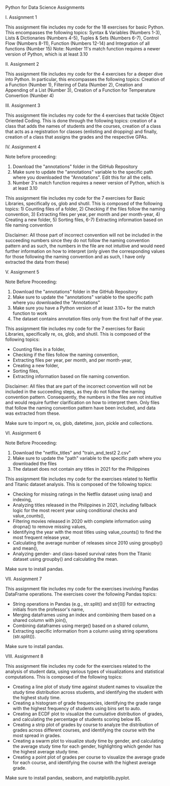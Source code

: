 Python for Data Science Assignments

I. Assignment 1

This assignment file includes my code for the 18 exercises for basic Python. This encompasses the following topics: Syntax & Variables (Numbers 1-3), Lists & Dictionaries (Numbers 4-5), Tuples & Sets (Numbers 6-7), Control Flow (Numbers 8-11), Function (Numbers 12-14) and Integration of all functions (Number 15)
Note: Number 11's match function requires a newer version of Python, which is at least 3.10

II. Assignment 2

This assignment file includes my code for the 4 exercises for a deeper dive into Python. In particular, this encompasses the following topics: Creation of a Function (Number 1), Filtering of Data (Number 2), Creation and Appending of a List (Number 3), Creation of a Function for Temperature Convertion (Number 4)

III. Assignment 3

This assignment file includes my code for the 4 exercises that tackle Object Oriented Coding. This is done through the following topics: creation of a class that adds the names of students and the courses, creation of a class that acts as a registration for classes (enlisting and dropping) and finally, creation of a class that assigns the grades and the respective GPAs.

IV. Assignment 4

Note before proceeding: 
1. Download the "annotations" folder in the GitHub Repository
2. Make sure to update the "annotations" variable to the specific path where you downloaded the "Annotations". Edit this for all the cells.
3. Number 3's match function requires a newer version of Python, which is at least 3.10

This assignment file includes my code for the 7 exercises for Basic Libraries, specifically os, glob and shutil. This is composed of the following topics: 1) Counting files of a folder, 2) Checking if the files follow the naming convention, 3) Extracting files per year, per month and per month-year, 4) Creating a new folder, 5) Sorting files, 6-7) Extracting information based on file naming convention

Disclaimer: All those part of incorrect convention will not be included in the succeeding numbers since they do not follow the naming convention pattern and as such, the numbers in the file are not intuitive and would need further information on how to interpret (only given the corresponding values for those following the naming convention and as such, I have only extracted the data from these)

V. Assignment 5

Note Before Proceeding:
1. Download the "annotations" folder in the GitHub Repository
2. Make sure to update the "annotations" variable to the specific path where you downloaded the "Annotations"
3. Make sure you have a Python version of at least 3.10+ for the match function to work
4. The dataset contains annotation files only from the first half of the year.

This assignment file includes my code for the 7 exercises for Basic Libraries, specifically re, os, glob, and shutil. This is composed of the following topics:
- Counting files in a folder,
- Checking if the files follow the naming convention,
- Extracting files per year, per month, and per month-year,
- Creating a new folder,
- Sorting files,
- Extracting information based on file naming convention.
  
Disclaimer: All files that are part of the incorrect convention will not be included in the succeeding steps, as they do not follow the naming convention pattern. Consequently, the numbers in the files are not intuitive and would require further clarification on how to interpret them. Only files that follow the naming convention pattern have been included, and data was extracted from these. 

Make sure to import re, os, glob, datetime, json, pickle and collections.

VI. Assignment 6

Note Before Proceeding:
1. Download the "netflix_titles" and "train_and_test2 2.csv" 
2. Make sure to update the "path" variable to the specific path where you downloaded the files
3. The dataset does not contain any titles in 2021 for the Philippines

This assignment file includes my code for the exercises related to Netflix and Titanic dataset analysis. This is composed of the following topics:
- Checking for missing ratings in the Netflix dataset using isna() and indexing,
- Analyzing titles released in the Philippines in 2021, including fallback logic for the most recent year using conditional checks and value_counts(),
- Filtering movies released in 2020 with complete information using dropna() to remove missing values,
- Identifying the year with the most titles using value_counts() to find the most frequent release year,
- Calculating the average number of releases since 2010 using groupby() and mean(),
- Analyzing gender- and class-based survival rates from the Titanic dataset using groupby() and calculating the mean.

Make sure to install pandas.

VII. Assignment 7

This assignment file includes my code for the exercises involving Pandas DataFrame operations. The exercises cover the following Pandas topics:
- String operations in Pandas (e.g., str.split() and str[0]) for extracting initials from the professor's name,
- Merging dataframes using an index and combining them based on a shared column with join(),
- Combining dataframes using merge() based on a shared column,
- Extracting specific information from a column using string operations (str.split()).

Make sure to install pandas.

VIII. Assignment 8 

This assignment file includes my code for the exercises related to the analysis of student data, using various types of visualizations and statistical computations. This is composed of the following topics:

- Creating a line plot of study time against student names to visualize the study time distribution across students, and identifying the student with the highest study time.
- Creating a histogram of grade frequencies, identifying the grade range with the highest frequency of students using bins set to auto.
- Creating an ECDF plot to visualize the cumulative distribution of grades, and calculating the percentage of students scoring below 85.
- Creating a strip plot of grades by course to analyze the distribution of grades across different courses, and identifying the course with the most spread in grades.
- Creating a swarm plot to visualize study time by gender, and calculating the average study time for each gender, highlighting which gender has the highest average study time.
- Creating a point plot of grades per course to visualize the average grade for each course, and identifying the course with the highest average grade.

Make sure to install pandas, seaborn, and matplotlib.pyplot.

